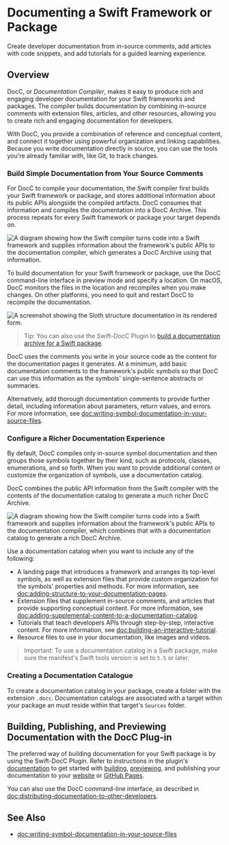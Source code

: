 # Documenting a Swift Framework or Package

Create developer documentation from in-source comments, add articles with code snippets, 
and add tutorials for a guided learning experience.

## Overview

DocC, or _Documentation Compiler_, makes it easy to produce 
rich and engaging developer documentation for your Swift frameworks and packages. 
The compiler builds documentation by combining in-source comments with extension files, 
articles, and other resources, 
allowing you to create rich and engaging documentation for developers.

With DocC, you provide a combination of reference and conceptual content, and 
connect it together using powerful organization and linking capabilities. Because you write 
documentation directly in source, you can use the tools you're already familiar 
with, like Git, to track changes.

### Build Simple Documentation from Your Source Comments

For DocC to compile your documentation, the Swift compiler first builds your Swift framework 
or package, and stores additional information about its public APIs alongside 
the compiled artifacts. DocC consumes that information and compiles the documentation into a DocC Archive. This process repeats for every Swift framework or package your target depends on.

![A diagram showing how the Swift compiler turns code into a Swift framework and supplies information about the framework's public APIs to the documentation compiler, which generates a DocC Archive using that information.](docc-compilation-default)

To build documentation for your Swift framework or package, use the DocC command-line interface in preview mode and specify a location. On macOS, DocC monitors the files in the location and recompiles when you make changes. On other platforms, you need to quit and restart DocC to recompile the documentation.

![A screenshot showing the Sloth structure documentation in its rendered form.](1_sloth)

> Tip: You can also use the Swift-DocC Plugin to [build a documentation archive for a Swift package][plugin-docs].

[plugin-docs]: https://swiftlang.github.io/swift-docc-plugin/documentation/swiftdoccplugin/generating-documentation-for-hosting-online/

DocC uses the comments you write in your source code as the content for the 
documentation pages it generates. At a minimum, add basic documentation 
comments to the framework's public symbols so that DocC can use this information as the symbols'
single-sentence abstracts or summaries.

Alternatively, add thorough documentation comments to provide further detail, including
 information about parameters, return values, and errors. For more information, see 
<doc:writing-symbol-documentation-in-your-source-files>.

### Configure a Richer Documentation Experience

By default, DocC compiles only in-source symbol documentation and then 
groups those symbols together by their kind, such as protocols, classes, 
enumerations, and so forth. When you want to provide additional content or 
customize the organization of symbols, use a documentation 
catalog.

DocC combines the public API information from the Swift compiler with the 
contents of the documentation catalog to generate a much richer DocC Archive.

![A diagram showing how the Swift compiler turns code into a Swift framework and supplies information about the framework's public APIs to the documentation compiler, which combines that with a documentation catalog to generate a rich DocC Archive.](docc-compilation-catalog)

Use a documentation catalog when you want to include any of the following:

* A landing page that introduces a framework and arranges its top-level 
symbols, as well as extension files that provide custom organization for the 
symbols' properties and methods. For more information, see 
<doc:adding-structure-to-your-documentation-pages>.
* Extension files that supplement in-source comments, and articles that 
provide supporting conceptual content. For more information, see 
<doc:adding-supplemental-content-to-a-documentation-catalog>.
* Tutorials that teach developers APIs through 
step-by-step, interactive content. For more information, see 
<doc:building-an-interactive-tutorial>.
* Resource files to use in your documentation, like images and videos.

> Important: To use a documentation catalog in a Swift package, make sure the 
manifest's Swift tools version is set to `5.5` or later. 

### Creating a Documentation Catalogue

To create a documentation catalog in your package, create a folder with the extension `.docc`. Documentation catalogs are associated with a target within your package an must reside within that target's `Sources` folder.

## Building, Publishing, and Previewing Documentation with the DocC Plug-in

The preferred way of building documentation for your Swift package is by using
the Swift-DocC Plugin. Refer to instructions in the plugin's 
[documentation](https://swiftlang.github.io/swift-docc-plugin/documentation/swiftdoccplugin/)
to get started with [building](https://swiftlang.github.io/swift-docc-plugin/documentation/swiftdoccplugin/generating-documentation-for-a-specific-target), [previewing](https://swiftlang.github.io/swift-docc-plugin/documentation/swiftdoccplugin/previewing-documentation),
and publishing your documentation to your [website](https://swiftlang.github.io/swift-docc-plugin/documentation/swiftdoccplugin/generating-documentation-for-hosting-online) or [GitHub Pages](https://swiftlang.github.io/swift-docc-plugin/documentation/swiftdoccplugin/publishing-to-github-pages).

You can also use the DocC command-line interface, as described in <doc:distributing-documentation-to-other-developers>.

## See Also

- <doc:writing-symbol-documentation-in-your-source-files>

<!-- Copyright (c) 2021-2024 Apple Inc and the Swift Project authors. All Rights Reserved. -->
